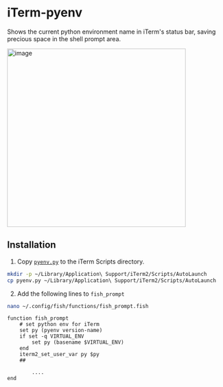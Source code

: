 # iTerm-pyenv

Shows the current python environment name in iTerm's status bar, saving precious space in the shell prompt area.

<img width="416" alt="image" src="https://user-images.githubusercontent.com/19492893/72273870-263cef80-3651-11ea-91ad-8ea3a9286927.png">

## Installation

1. Copy [`pyenv.py`](./pyenv.py) to the iTerm Scripts directory.

```bash
mkdir -p ~/Library/Application\ Support/iTerm2/Scripts/AutoLaunch
cp pyenv.py ~/Library/Application\ Support/iTerm2/Scripts/AutoLaunch
```

2. Add the following lines to `fish_prompt`

```bash
nano ~/.config/fish/functions/fish_prompt.fish
```

```fish
function fish_prompt
    # set python env for iTerm
    set py (pyenv version-name)
    if set -q VIRTUAL_ENV
        set py (basename $VIRTUAL_ENV)
    end
    iterm2_set_user_var py $py
    ##

		....    
end
```



